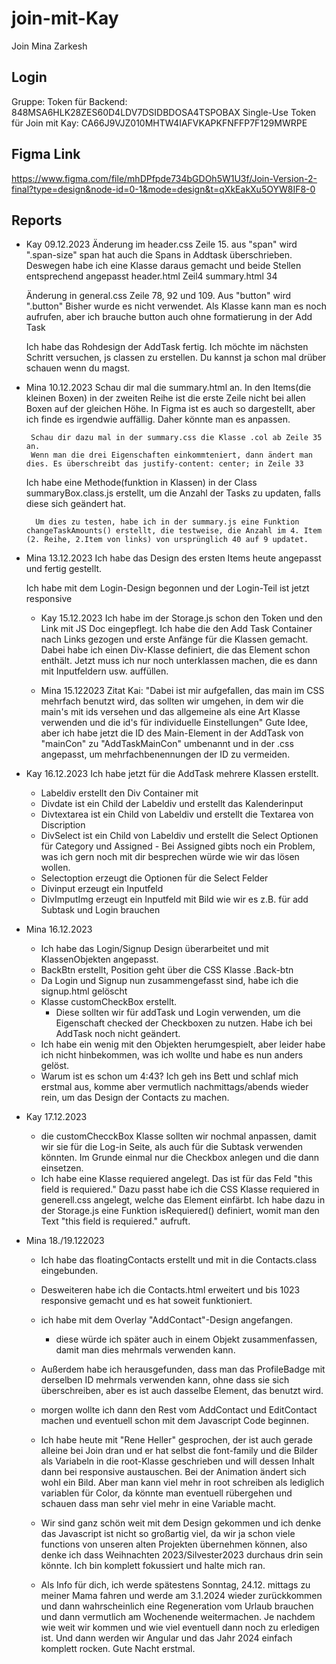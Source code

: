 # join-mit-Kay

Join Mina Zarkesh

## Login

Gruppe:
Token für Backend: 848MSA6HLK28ZES60D4LDV7DSIDBDOSA4TSPOBAX
Single-Use
Token für Join mit Kay: CA66J9VJZ010MHTW4IAFVKAPKFNFFP7F129MWRPE

## Figma Link

https://www.figma.com/file/mhDPfpde734bGDOh5W1U3f/Join-Version-2-final?type=design&node-id=0-1&mode=design&t=qXkEakXu5OYW8IF8-0

## Reports

- Kay 09.12.2023
  Änderung im header.css Zeile 15. aus "span" wird ".span-size"
  span hat auch die Spans in Addtask überschrieben. Deswegen habe ich
  eine Klasse daraus gemacht und beide Stellen entsprechend angepasst
  header.html Zeil4
  summary.html 34

  Änderung in general.css Zeile 78, 92 und 109.
  Aus "button" wird ".button" Bisher wurde es nicht verwendet.
  Als Klasse kann man es noch aufrufen, aber ich brauche button auch ohne formatierung in der Add Task

  Ich habe das Rohdesign der AddTask fertig. Ich möchte im nächsten
  Schritt versuchen, js classen zu erstellen. Du kannst ja schon mal
  drüber schauen wenn du magst.

- Mina 10.12.2023
  Schau dir mal die summary.html an. In den Items(die kleinen Boxen) in der zweiten Reihe ist die erste Zeile nicht bei allen Boxen auf der gleichen Höhe. In Figma ist es auch so dargestellt, aber ich finde es irgendwie auffällig. Daher könnte man es anpassen.

       Schau dir dazu mal in der summary.css die Klasse .col ab Zeile 35 an.
       Wenn man die drei Eigenschaften einkommteniert, dann ändert man dies. Es überschreibt das justify-content: center; in Zeile 33

  Ich habe eine Methode(funktion in Klassen) in der Class summaryBox.class.js erstellt, um die Anzahl der Tasks zu updaten, falls diese sich geändert hat.

        Um dies zu testen, habe ich in der summary.js eine Funktion changeTaskAmounts() erstellt, die testweise, die Anzahl im 4. Item (2. Reihe, 2.Item von links) von ursprünglich 40 auf 9 updatet.

- Mina 13.12.2023
  Ich habe das Design des ersten Items heute angepasst und fertig gestellt.

  Ich habe mit dem Login-Design begonnen und der Login-Teil ist jetzt responsive

  - Kay 15.12.2023
    Ich habe im der Storage.js schon den Token und den Link mit JS Doc eingepflegt.
    Ich habe die den Add Task Container nach Links gezogen und erste Anfänge für die Klassen gemacht. Dabei habe ich einen Div-Klasse definiert, die das <span> Element schon enthält. Jetzt muss ich nur noch unterklassen machen, die es dann mit Inputfeldern usw. auffüllen.

  - Mina 15.122023
    Zitat Kai: "Dabei ist mir aufgefallen, das main im CSS mehrfach benutzt wird, das sollten wir umgehen, in dem wir die main's mit ids versehen und das allgemeine als eine Art Klasse verwenden und die id's für individuelle Einstellungen"
    Gute Idee, aber ich habe jetzt die ID des Main-Element in der AddTask von "mainCon" zu "AddTaskMainCon" umbenannt und in der .css angepasst, um mehrfachbenennungen der ID zu vermeiden.

- Kay 16.12.2023
  Ich habe jetzt für die AddTask mehrere Klassen erstellt.

  - Labeldiv erstellt den Div Container mit <span>
  - Divdate ist ein Child der Labeldiv und erstellt das Kalenderinput
  - Divtextarea ist ein Child von Labeldiv und erstellt die Textarea von Discription
  - DivSelect ist ein Child von Labeldiv und erstellt die Select Optionen für Category und Assigned - Bei Assigned gibts noch ein Problem, was ich gern noch mit dir besprechen würde wie wir das lösen wollen.
  - Selectoption erzeugt die Optionen für die Select Felder
  - Divinput erzeugt ein Inputfeld
  - DivImputImg erzeugt ein Inputfeld mit Bild wie wir es z.B. für add Subtask und Login brauchen

- Mina 16.12.2023

  - Ich habe das Login/Signup Design überarbeitet und mit KlassenObjekten angepasst.
  - BackBtn erstellt, Position geht über die CSS Klasse .Back-btn
  - Da Login und Signup nun zusammengefasst sind, habe ich die signup.html gelöscht
  - Klasse customCheckBox erstellt.
    - Diese sollten wir für addTask und Login verwenden, um die Eigenschaft checked der Checkboxen zu nutzen. Habe ich bei AddTask noch nicht geändert.
  - Ich habe ein wenig mit den Objekten herumgespielt, aber leider habe ich nicht hinbekommen, was ich wollte und habe es nun anders gelöst.
  - Warum ist es schon um 4:43? Ich geh ins Bett und schlaf mich erstmal aus, komme aber vermutlich nachmittags/abends wieder rein, um das Design der Contacts zu machen.

- Kay 17.12.2023

  - die customChecckBox Klasse sollten wir nochmal anpassen, damit wir sie für die Log-in Seite, als auch für die Subtask verwenden könnten. Im Grunde einmal nur die Checkbox anlegen und die dann einsetzen.
  - Ich habe eine Klasse requiered angelegt. Das ist für das Feld "this field is requiered." Dazu passt habe ich die CSS Klasse requiered in generell.css angelegt, welche das Element einfärbt. Ich habe dazu in der Storage.js eine Funktion isRequiered() definiert, womit man den Text "this field is requiered." aufruft.

- Mina 18./19.122023
  - Ich habe das floatingContacts erstellt und mit in die Contacts.class eingebunden.
  - Desweiteren habe ich die Contacts.html erweitert und bis 1023 responsive gemacht und es hat soweit funktioniert.
  - ich habe mit dem Overlay "AddContact"-Design angefangen. 
    - diese würde ich später auch in einem Objekt zusammenfassen, damit man dies mehrmals verwenden kann. 
  - Außerdem habe ich herausgefunden, dass man das ProfileBadge mit derselben ID mehrmals verwenden kann, ohne dass sie sich überschreiben, aber es ist auch dasselbe Element, das benutzt wird.
  - morgen wollte ich dann den Rest vom AddContact und EditContact machen und eventuell schon mit dem Javascript Code beginnen.
  - Ich habe heute mit "Rene Heller" gesprochen, der ist auch gerade alleine bei Join dran und er hat selbst die font-family und die Bilder als Variabeln in die root-Klasse geschrieben und will dessen Inhalt dann bei responsive austauschen. Bei der Animation ändert sich wohl ein Bild. Aber man kann viel mehr in root schreiben als lediglich variablen für Color, da könnte man eventuell rübergehen und schauen dass man sehr viel mehr in eine Variable macht. 

  - Wir sind ganz schön weit mit dem Design gekommen und ich denke das Javascript ist nicht so großartig viel, da wir ja schon viele functions von unseren alten Projekten übernehmen können, also denke ich dass Weihnachten 2023/Silvester2023 durchaus drin sein könnte. Ich bin komplett fokussiert und halte mich ran. 

  - Als Info für dich, ich werde spätestens Sonntag, 24.12. mittags zu meiner Mama fahren und werde am 3.1.2024 wieder zurückkommen und dann wahrscheinlich eine Regeneration vom Urlaub brauchen und dann vermutlich am Wochenende weitermachen. Je nachdem wie weit wir kommen und wie viel eventuell dann noch zu erledigen ist. Und dann werden wir Angular und das Jahr 2024 einfach komplett rocken.
  Gute Nacht erstmal.

